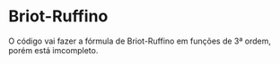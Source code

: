 Briot-Ruffino
=============

 O código vai fazer a fórmula de Briot-Ruffino em funções de 3ª ordem, porém está imcompleto.
